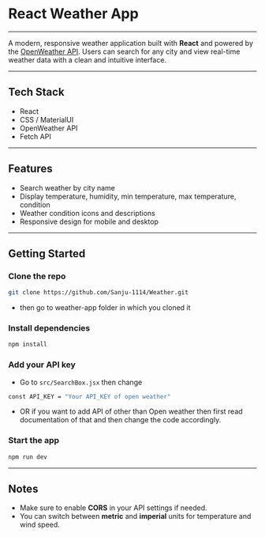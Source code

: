 #  React Weather App

---

A modern, responsive weather application built with **React** and powered by the [OpenWeather API](https://openweathermap.org/api). Users can search for any city and view real-time weather data with a clean and intuitive interface.

---
##  Tech Stack
-  React
-  CSS / MaterialUI
-  OpenWeather API
-  Fetch API
---
##  Features
-  Search weather by city name
-  Display temperature, humidity, min temperature, max temperature, condition
-  Weather condition icons and descriptions
-  Responsive design for mobile and desktop
---
##  Getting Started
### Clone the repo
```bash
git clone https://github.com/Sanju-1114/Weather.git
```
- then go to weather-app folder in which you cloned it

### Install dependencies
```bash
npm install
```

### Add your API key
- Go to ```src/SearchBox.jsx``` then change
```bash
const API_KEY = "Your API_KEY of open weather"
```
- OR if you want to add API of other than Open weather then first read documentation of that and then change the code accordingly.


### Start the app
```bash
npm run dev
```
---
##  Notes

- Make sure to enable **CORS** in your API settings if needed.
- You can switch between **metric** and **imperial** units for temperature and wind speed.
